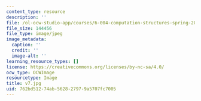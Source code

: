 ```yaml
---
content_type: resource
description: ''
file: /ol-ocw-studio-app/courses/6-004-computation-structures-spring-2017/762bd51274ab562827979a5707fc7005_v7.jpg
file_size: 144456
file_type: image/jpeg
image_metadata:
  caption: ''
  credit: ''
  image-alt: ''
learning_resource_types: []
license: https://creativecommons.org/licenses/by-nc-sa/4.0/
ocw_type: OCWImage
resourcetype: Image
title: v7.jpg
uid: 762bd512-74ab-5628-2797-9a5707fc7005
---
```

